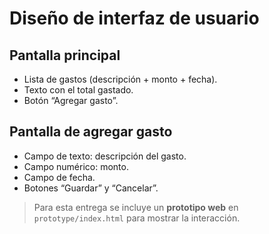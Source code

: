 # Diseño de interfaz de usuario

## Pantalla principal
- Lista de gastos (descripción + monto + fecha).
- Texto con el total gastado.
- Botón “Agregar gasto”.

## Pantalla de agregar gasto
- Campo de texto: descripción del gasto.
- Campo numérico: monto.
- Campo de fecha.
- Botones “Guardar” y “Cancelar”.

> Para esta entrega se incluye un **prototipo web** en `prototype/index.html` para mostrar la interacción.
